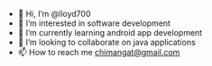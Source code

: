 - 👋 Hi, I’m @lloyd700
- 👀 I’m interested in software development
- 🌱 I’m currently learning android app development
- 💞️ I’m looking to collaborate on java applications
- 📫 How to reach me chimangat@gmail.com

<!---
lloyd700/lloyd700 is a ✨ special ✨ repository because its `README.md` (this file) appears on your GitHub profile.
You can click the Preview link to take a look at your changes.
--->
